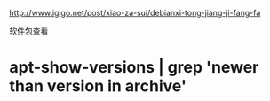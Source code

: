 http://www.igigo.net/post/xiao-za-sui/debianxi-tong-jiang-ji-fang-fa


软件包查看

  # apt-show-versions | grep 'newer than version in archive'